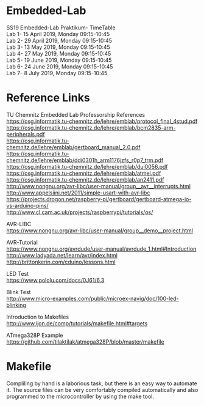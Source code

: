 # Embedded-Lab
 SS19 Embedded-Lab Praktikum- TimeTable \
 Lab 1- 15 April 2019, Monday 09:15-10:45 \
 Lab 2- 29 April 2019, Monday 09:15-10:45 \
 Lab 3- 13 May 2019, Monday 09:15-10:45 \
 Lab 4- 27 May 2019, Monday 09:15-10:45 \
 Lab 5- 19 June 2019, Monday 09:15-10:45 \
 Lab 6- 24 June 2019, Monday 09:15-10:45 \
 Lab 7- 8 July 2019, Monday 09:15-10:45

# Reference Links
TU Chemnitz Embedded Lab Professorship References \
https://osg.informatik.tu-chemnitz.de/lehre/emblab/protocol_final_4stud.pdf \
https://osg.informatik.tu-chemnitz.de/lehre/emblab/bcm2835-arm-peripherals.pdf \
https://osg.informatik.tu-chemnitz.de/lehre/emblab/gertboard_manual_2.0.pdf \
https://osg.informatik.tu-chemnitz.de/lehre/emblab/ddi0301h_arm1176jzfs_r0p7_trm.pdf \
https://osg.informatik.tu-chemnitz.de/lehre/emblab/dui0056.pdf \
https://osg.informatik.tu-chemnitz.de/lehre/emblab/atmel.pdf \
https://osg.informatik.tu-chemnitz.de/lehre/emblab/an2411.pdf \
http://www.nongnu.org/avr-libc/user-manual/group__avr__interrupts.html \
http://www.appelsiini.net/2011/simple-usart-with-avr-libc \
https://projects.drogon.net/raspberry-pi/gertboard/gertboard-atmega-io-vs-arduino-pins/ \
http://www.cl.cam.ac.uk/projects/raspberrypi/tutorials/os/

AVR-LIBC \
https://www.nongnu.org/avr-libc/user-manual/group__demo__project.html

AVR-Tutorial \
https://www.nongnu.org/avrdude/user-manual/avrdude_1.html#Introduction \
http://www.ladyada.net/learn/avr/index.html \
http://brittonkerin.com/cduino/lessons.html

LED Test \
https://www.pololu.com/docs/0J61/6.3

Blink Test \
http://www.micro-examples.com/public/microex-navig/doc/100-led-blinking

Introduction to Makefiles \
http://www.ijon.de/comp/tutorials/makefile.html#targets

ATmega328P Example \
https://github.com/tilaktilak/atmega328P/blob/master/makefile


# Makefile
 Compliling by hand is a laborious task, but there is an easy way to automate it. The source files can be very comfortably compiled automatically and also programmed to the microcontroller by using the make tool.
